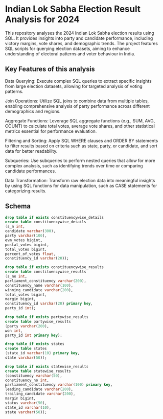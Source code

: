 # Indian Lok Sabha Election Result Analysis for 2024
This repository analyses the 2024 Indian Lok Sabha election results using SQL. It provides insights into party and candidate performance, including victory margins, vote shares, and demographic trends. The project features SQL scripts for querying election datasets, aiming to enhance understanding of electoral patterns and voter behaviour in India.

## Key Features of this analysis
Data Querying: Execute complex SQL queries to extract specific insights from large election datasets, allowing for targeted analysis of voting patterns.

Join Operations: Utilize SQL joins to combine data from multiple tables, enabling comprehensive analysis of party performance across different demographics and regions.

Aggregate Functions: Leverage SQL aggregate functions (e.g., SUM, AVG, COUNT) to calculate total votes, average vote shares, and other statistical metrics essential for performance evaluation.

Filtering and Sorting: Apply SQL WHERE clauses and ORDER BY statements to filter results based on criteria such as state, party, or candidate, and sort data for better readability.

Subqueries: Use subqueries to perform nested queries that allow for more complex analysis, such as identifying trends over time or comparing candidate performances.

Data Transformation: Transform raw election data into meaningful insights by using SQL functions for data manipulation, such as CASE statements for categorizing results.

## Schema
```sql
drop table if exists constituencywise_details
create table constituencywise_details
(s_n int,
candidate varchar(300),
party varchar(100),
evm_votes bigint,
postal_votes bigint,
total_votes bigint,
percent_of_votes float,
constituency_id varchar(20));
```

```sql
drop table if exists constituencywise_results
create table constituencywise_results
(s_no int,
parliament_constituency varchar(200),
constituency_name varchar(100),
winning_candidate varchar(200),
total_votes bigint,
margin bigint,
constituency_id varchar(20) primary key,
party_id int);
```

```sql
drop table if exists partywise_results
create table partywise_results
(party varchar(200),
won	int,
party_id int primary key);
```

```sql
drop table if exists states
create table states
(state_id varchar(10) primary key,
state varchar(50));
```

```sql
drop table if exists statewise_results
create table statewise_results
(constituency varchar(50),
constituency_no int,
parliament_constituency varchar(100) primary key,
leading_candidate varchar(200),
trailing_candidate varchar(200),
margin bigint,
status varchar(50),
state_id varchar(10),
state varchar(50));
```

